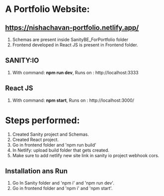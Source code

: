 # A Portfolio Website: 
## https://nishachavan-portfolio.netlify.app/

1. Schemas are present inside SanityBE_ForPortfolio folder
2. Frontend developed in React JS is present in Frontend folder.

## SANITY:IO
1. With command: **npm run dev**, Runs on : http://localhost:3333

## React JS
1. With command: **npm start**, Runs on : http://localhost:3000/

# Steps performed:
1. Created Sanity project and Schemas.
2. Created React project.
3. Go in frontend folder and 'npm run build'
4. In Netlify: upload build folder that gets created.
5. Make sure to add netlify new site link in sanity io project webhook cors.

## Installation ans Run
1. Go In Sanity folder and 'npm i' and 'npm run dev'.
2. Go in frontend folder and 'npm i' and 'npm start'.